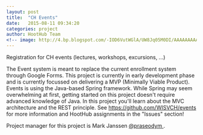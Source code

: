```yaml
---
layout: post
title:  "CH Events"
date:   2015-08-11 09:34:20
categories: project
author: HootHub Team
<!-- image: http://4.bp.blogspot.com/-IOD6VutWGlA/UW8Jq05M0DI/AAAAAAAAAeA/OVckWFybKqg/s1600/DSC01317.JPG -->
---
```

Registration for CH events (lectures, workshops, excursions, ...)

The Event system is meant to replace the current enrollment system through Google Forms. This project is currently in early development phase and is currently focussed on delivering a MVP (Minimally Viable Product). Events is using the Java-based Spring framework. While Spring may seem overwhelming at first, getting started on this project doesn't require advanced knowledge of Java. In this project you'll learn about the MVC architecture and the REST principle. See https://github.com/WISVCH/events for more information and HootHub assignments in the "Issues" section!

Project manager for this project is Mark Janssen [@praseodym ](https://github.com/praseodym).